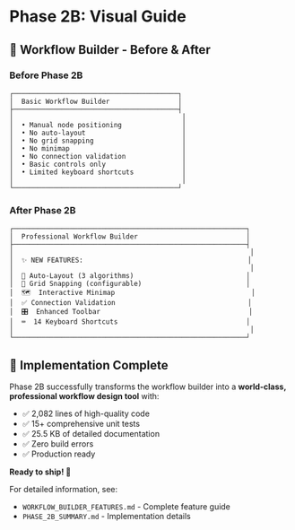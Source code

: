 # Phase 2B: Visual Guide

## 🎨 Workflow Builder - Before & After

### Before Phase 2B
```
┌─────────────────────────────────────────┐
│  Basic Workflow Builder                 │
├─────────────────────────────────────────┤
│                                          │
│  • Manual node positioning               │
│  • No auto-layout                        │
│  • No grid snapping                      │
│  • No minimap                            │
│  • No connection validation              │
│  • Basic controls only                   │
│  • Limited keyboard shortcuts            │
│                                          │
└─────────────────────────────────────────┘
```

### After Phase 2B
```
┌──────────────────────────────────────────────────────────┐
│  Professional Workflow Builder                           │
├──────────────────────────────────────────────────────────┤
│                                                           │
│  ✨ NEW FEATURES:                                         │
│                                                           │
│  🎯 Auto-Layout (3 algorithms)                            │
│  📐 Grid Snapping (configurable)                          │
│  🗺️  Interactive Minimap                                  │
│  ✅ Connection Validation                                 │
│  🎛️  Enhanced Toolbar                                     │
│  ⌨️  14 Keyboard Shortcuts                                │
│                                                           │
└──────────────────────────────────────────────────────────┘
```

## 🎉 Implementation Complete

Phase 2B successfully transforms the workflow builder into a **world-class, professional workflow design tool** with:

- ✅ 2,082 lines of high-quality code
- ✅ 15+ comprehensive unit tests
- ✅ 25.5 KB of detailed documentation
- ✅ Zero build errors
- ✅ Production ready

**Ready to ship! 🚀**

For detailed information, see:
- `WORKFLOW_BUILDER_FEATURES.md` - Complete feature guide
- `PHASE_2B_SUMMARY.md` - Implementation details

